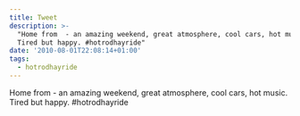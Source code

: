 ```yaml
---
title: Tweet
description: >-
  "Home from  - an amazing weekend, great atmosphere, cool cars, hot music.
  Tired but happy. #hotrodhayride"
date: '2010-08-01T22:08:14+01:00'
tags:
  - hotrodhayride
---
```

Home from  - an amazing weekend, great atmosphere, cool cars, hot music. Tired but happy. #hotrodhayride
